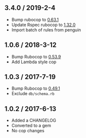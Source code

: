 ## 3.4.0 / 2019-2-4

* Bump rubocop to [0.63.1](https://github.com/rubocop-hq/rubocop/blob/master/CHANGELOG.md#0631-2019-01-22)
* Update Rspec rubocop to [1.32.0](https://github.com/rubocop-hq/rubocop-rspec/blob/master/CHANGELOG.md#1320-2019-01-27)
* Import batch of rules from penguin


## 1.0.6 / 2018-3-12

* Bump Rubocop to [0.53.9](https://github.com/bbatsov/rubocop/blob/master/CHANGELOG.md#0530-2018-03-05)
* Add Lambda style cop

## 1.0.3 / 2017-7-19

* Bump Rubocop to [0.49.1](https://github.com/bbatsov/rubocop/blob/master/CHANGELOG.md#0491-2017-05-29)
* Exclude `db/schema.rb`

## 1.0.2 / 2017-6-13

* Added a CHANGELOG
* Converted to a gem
* No cop changes
